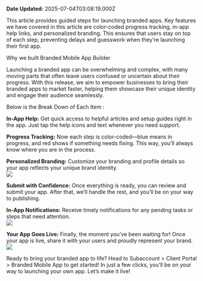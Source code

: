 **Date Updated:** 2025-07-04T03:08:19.000Z
  
  
This article provides guided steps for launching branded apps. Key features we have covered in this article are color-coded progress tracking, in-app help links, and personalized branding. This ensures that users stay on top of each step, preventing delays and guesswork when they're launching their first app.

  
Why we built Branded Mobile App Builder

  
Launching a branded app can be overwhelming and complex, with many moving parts that often leave users confused or uncertain about their progress. With this release, we aim to empower businesses to bring their branded apps to market faster, helping them showcase their unique identity and engage their audience seamlessly.

  
Below is the Break Down of Each Item :

  
**In-App Help:** Get quick access to helpful articles and setup guides right in the app. Just tap the help icons and text whenever you need support.

  
**Progress Tracking:** Now each step is color-coded—blue means in progress, and red shows if something needs fixing. This way, you’ll always know where you are in the process.

  
**Personalized Branding:** Customize your branding and profile details so your app reflects your unique brand identity.  
![](https://s3.amazonaws.com/cdn.freshdesk.com/data/helpdesk/attachments/production/155036383844/original/0sAtZJu7gbxdgeI30zMjBtkWAWEaXxHwMg.png?1731395834)  

  
**Submit with Confidence:** Once everything is ready, you can review and submit your app. After that, we’ll handle the rest, and you’ll be on your way to publishing.

  
**In-App Notifications:** Receive timely notifications for any pending tasks or steps that need attention.  
![](https://s3.amazonaws.com/cdn.freshdesk.com/data/helpdesk/attachments/production/155036383348/original/DVcCHr6rsICngWCA9JScs2nkzcfFB6jceg.png?1731395362)

  
**Your App Goes Live:** Finally, the moment you’ve been waiting for! Once your app is live, share it with your users and proudly represent your brand.  
![](https://s3.amazonaws.com/cdn.freshdesk.com/data/helpdesk/attachments/production/155036383461/original/T606asRH68hs0JD2m7HfiOcQs4nwdl_NwQ.png?1731395512)

  
Ready to bring your branded app to life? Head to Subaccount > Client Portal > Branded Mobile App to get started! In just a few clicks, you’ll be on your way to launching your own app. Let’s make it live!